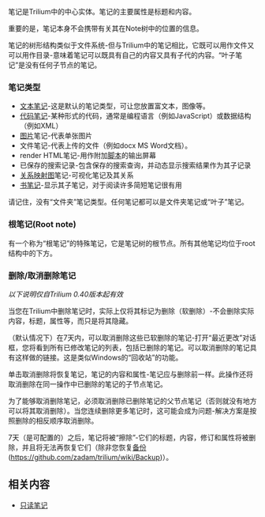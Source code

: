 笔记是Trilium中的中心实体。笔记的主要属性是标题和内容。

重要的是，笔记本身不会携带有关其在Note树中的位置的信息。

笔记的树形结构类似于文件系统-但与Trilium中的笔记相比，它既可以用作文件又可以用作目录-意味着笔记可以既具有自己的内容又具有子代的内容。“叶子笔记”是没有任何子节点的笔记。

### **笔记类型**

*   [文本笔记](./文本笔记.md)-这是默认的笔记类型，可让您放置富文本，图像等。
*   [代码笔记](./代码笔记.md)-某种形式的代码，通常是编程语言（例如JavaScript）或数据结构（例如XML）
*   [图片](./图片.md)笔记-代表单张图片
*   文件笔记-代表上传的文件（例如docx MS Word文档）。
*   render HTML笔记-用作附加[脚本](./脚本.md)的输出屏幕
*   已保存的搜索记录-包含保存的搜索查询，并动态显示搜索结果作为其子记录
*   [关系映射图](./关系映射图.md)笔记-可视化笔记及其关系
*   [书笔记](./书笔记.md)-显示其子笔记，对于阅读许多简短笔记很有用

请记住，没有“文件夹”笔记类型。任何笔记都可以是文件夹笔记或“叶子”笔记。

### **根笔记(Root note)**

有一个称为“根笔记”的特殊笔记，它是笔记树的根节点。所有其他笔记均位于root结构中的下方。

### **删除/取消删除笔记**

_以下说明仅自Trilium 0.40版本起有效_

当您在Trilium中删除笔记时，实际上仅将其标记为删除（软删除）-不会删除实际内容，标题，属性等，而只是将其隐藏。

（默认情况下）在7天内，可以取消删除这些已软删除的笔记-打开“最近更改”对话框，您将看到所有已修改笔记的列表，包括已删除的笔记。可以取消删除的笔记具有这样做的链接。这是类似Windows的“回收站”的功能。

单击取消删除将恢复笔记，笔记的内容和属性-笔记应与删除前一样。此操作还将取消删除在同一操作中已删除的笔记的子节点笔记。

为了能够取消删除笔记，必须取消删除已删除笔记的父节点笔记（否则就​​没有地方可以将其取消删除）。当您连续删除更多笔记时，这可能会成为问题-解决方案是按照删除的相反顺序取消删除。

7天（是可配置的）之后，笔记将被“擦除”-它们的标题，内容，修订和属性将被删除，并且将无法再恢复它们（除非您恢复[备份](./备份.md)(https://github.com/zadam/trilium/wiki/Backup)）。

**相关内容**
--------

*   [只读笔记](./只读笔记.md)